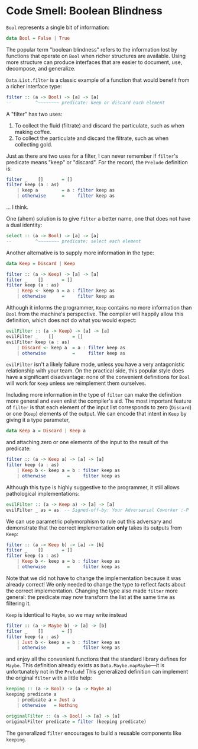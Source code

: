 # Code Smell: Boolean Blindness

`Bool` represents a single bit of information:

~~~ haskell
data Bool = False | True
~~~

The popular term "boolean blindness" refers to the information lost by functions that operate on `Bool` when richer structures are available.
Using more structure can produce interfaces that are easier to document, use, decompose, and generalize.

`Data.List.filter` is a classic example of a function that would benefit from a richer interface type:

~~~ haskell
filter :: (a -> Bool) -> [a] -> [a]
--         ^~~~~~~~~ predicate: keep or discard each element
~~~

A "filter" has two uses:

1. To collect the fluid (filtrate) and discard the particulate, such as when making coffee.
1. To collect the particulate and discard the filtrate, such as when collecting gold.

Just as there are two uses for a filter, I can never remember if `filter`'s predicate means "keep" or "discard".
For the record, the `Prelude` definition is:

~~~ haskell
filter _    []       = []
filter keep (a : as)
    | keep a         = a : filter keep as
    | otherwise      =     filter keep as
~~~

... I think.

One (ahem) solution is to give `filter` a better name, one that does not have a dual identity:

~~~ haskell
select :: (a -> Bool) -> [a] -> [a]
--         ^~~~~~~~~ predicate: select each element
~~~

Another alternative is to supply more information in the type:

~~~ haskell
data Keep = Discard | Keep

filter :: (a -> Keep) -> [a] -> [a]
filter _    []       = []
filter keep (a : as)
    | Keep <- keep a = a : filter keep as
    | otherwise      =     filter keep as
~~~

Although it informs the programmer, `Keep` contains no more information than `Bool` from the machine's perspective.
The compiler will happily allow this definition, which does not do what you would expect:

~~~ haskell
evilFilter :: (a -> Keep) -> [a] -> [a]
evilFilter _    []       = []
evilFilter keep (a : as)
    | Discard <- keep a  = a : filter keep as
    | otherwise          =     filter keep as
~~~

`evilFilter` isn't a likely failure mode, unless you have a very antagonistic relationship with your team.
On the practical side, this popular style does have a significant disadvantage:
none of the convenient definitions for `Bool` will work for `Keep` unless we reimplement them ourselves.

Including more information in the type of `filter` can make the definition more general and even enlist the compiler's aid.
The most important feature of `filter` is that each element of the input list corresponds to zero (`Discard`) or one (`Keep`) elements of the output.
We can encode that intent in `Keep` by giving it a type parameter,

~~~ haskell
data Keep a = Discard | Keep a
~~~

and attaching zero or one elements of the input to the result of the predicate:

~~~ haskell
filter :: (a -> Keep a) -> [a] -> [a]
filter keep (a : as)
    | Keep b <- keep a = b : filter keep as
    | otherwise        =     filter keep as
~~~

Although this type is highly suggestive to the programmer, it still allows pathological implementations:

~~~ haskell
evilFilter :: (a -> Keep a) -> [a] -> [a]
evilFilter _ as = as  -- Signed-off-by: Your Adversarial Coworker :-P
~~~

We can use parametric polymorphism to rule out this adversary and demonstrate that the correct implementation **only** takes its outputs from `Keep`:

~~~ haskell
filter :: (a -> Keep b) -> [a] -> [b]
filter _    []       = []
filter keep (a : as)
    | Keep b <- keep a = b : filter keep as
    | otherwise        =     filter keep as
~~~

Note that we did not have to change the implementation because it was already correct!
We only needed to change the type to reflect facts about the correct implementation.
Changing the type also made `filter` more general:
the predicate may now transform the list at the same time as filtering it.

`Keep` is identical to `Maybe`, so we may write instead

~~~ haskell
filter :: (a -> Maybe b) -> [a] -> [b]
filter _    []       = []
filter keep (a : as)
    | Just b <- keep a = b : filter keep as
    | otherwise        =     filter keep as
~~~

and enjoy all the convenient functions that the standard library defines for `Maybe`.
This definition already exists as `Data.Maybe.mapMaybe`—it is unfortunately not in the `Prelude`!
This generalized definition can implement the original `filter` with a little help:

~~~ haskell
keeping :: (a -> Bool) -> (a -> Maybe a)
keeping predicate a
    | predicate a = Just a
    | otherwise   = Nothing

originalFilter :: (a -> Bool) -> [a] -> [a]
originalFilter predicate = filter (keeping predicate)
~~~

The generalized `filter` encourages to build a reusable components like `keeping`.
